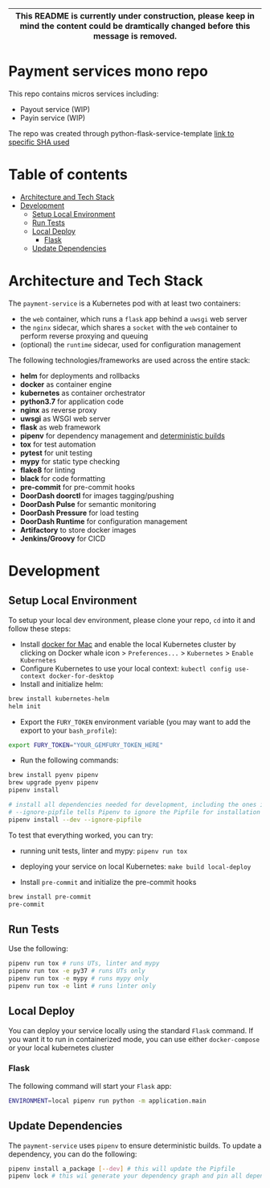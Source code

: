 
| **This README is currently under construction, please keep in mind the content could be dramtically changed before this message is removed.** |
| --- |

# Payment services mono repo
This repo contains micros services including:
- Payout service (WIP)
- Payin service (WIP)

The repo was created through python-flask-service-template [link to specific SHA used](https://github.com/doordash/python-flask-service-template/tree/6cce3e61418cdb046f0892dec50eba4635818d74)

# Table of contents

- [Architecture and Tech Stack](https://github.com/doordash/payment-service#architecture-and-tech-stack)
- [Development](https://github.com/doordash/payment-service#development)
  - [Setup Local Environment](https://github.com/doordash/payment-service#setup-local-environment)
  - [Run Tests](https://github.com/doordash/payment-service#run-tests)
  - [Local Deploy](https://github.com/doordash/payment-service#local-deploy)
      - [Flask](https://github.com/doordash/payment-service#flask)
  - [Update Dependencies](https://github.com/doordash/payment-service#update-dependencies)

# Architecture and Tech Stack

The `payment-service` is a Kubernetes pod with at least two containers:

- the `web` container, which runs a `flask` app behind a `uwsgi` web server
- the `nginx` sidecar, which shares a `socket` with the `web` container to perform reverse proxying and queuing
- (optional) the `runtime` sidecar, used for configuration management

The following technologies/frameworks are used across the entire stack:

- **helm** for deployments and rollbacks
- **docker** as container engine
- **kubernetes** as container orchestrator
- **python3.7** for application code
- **nginx** as reverse proxy
- **uwsgi** as WSGI web server
- **flask** as web framework
- **pipenv** for dependency management and [deterministic builds](https://realpython.com/pipenv-guide/)
- **tox** for test automation
- **pytest** for unit testing
- **mypy** for static type checking
- **flake8** for linting
- **black** for code formatting
- **pre-commit** for pre-commit hooks
- **DoorDash doorctl** for images tagging/pushing
- **DoorDash Pulse** for semantic monitoring
- **DoorDash Pressure** for load testing
- **DoorDash Runtime** for configuration management
- **Artifactory** to store docker images
- **Jenkins/Groovy** for CICD

# Development

## Setup Local Environment

To setup your local dev environment, please clone your repo, `cd` into it and follow these steps:

- Install [docker for Mac](https://docs.docker.com/docker-for-mac/install/) and enable the local Kubernetes cluster by
  clicking on Docker whale icon > `Preferences...` > `Kubernetes` > `Enable Kubernetes`
- Configure Kubernetes to use your local context: `kubectl config use-context docker-for-desktop`
- Install and initialize helm:

```bash
brew install kubernetes-helm
helm init
```

- Export the `FURY_TOKEN` environment variable (you may want to add the export to your `bash_profile`):

```bash
export FURY_TOKEN="YOUR_GEMFURY_TOKEN_HERE"
```

- Run the following commands:

```bash
brew install pyenv pipenv
brew upgrade pyenv pipenv
pipenv install

# install all dependencies needed for development, including the ones installed with the --dev argument.
# --ignore-pipfile tells Pipenv to ignore the Pipfile for installation and use what’s in the Pipfile.lock
pipenv install --dev --ignore-pipfile
```

To test that everything worked, you can try:

- running unit tests, linter and mypy: `pipenv run tox`
- deploying your service on local Kubernetes: `make build local-deploy`

- Install `pre-commit` and initialize the pre-commit hooks

```bash
brew install pre-commit
pre-commit
```

## Run Tests

Use the following:

```bash
pipenv run tox # runs UTs, linter and mypy
pipenv run tox -e py37 # runs UTs only
pipenv run tox -e mypy # runs mypy only
pipenv run tox -e lint # runs linter only
```

## Local Deploy
You can deploy your service locally using the standard `Flask` command. If you want it to run in containerized mode, 
you can use either `docker-compose` or your local kubernetes cluster

### Flask
The following command will start your `Flask` app:

```bash
ENVIRONMENT=local pipenv run python -m application.main
```

## Update Dependencies

The `payment-service` uses `pipenv` to ensure deterministic builds.
To update a dependency, you can do the following:

```bash
pipenv install a_package [--dev] # this will update the Pipfile
pipenv lock # this wil generate your dependency graph and pin all dependencies in Pipfile.lock
```
